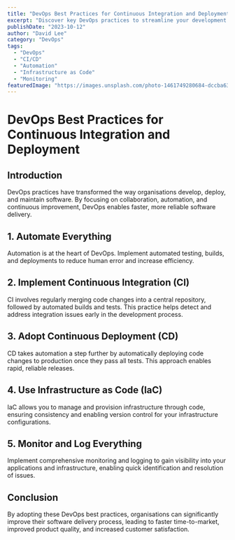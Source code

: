 ```yaml
---
title: "DevOps Best Practices for Continuous Integration and Deployment"
excerpt: "Discover key DevOps practices to streamline your development and deployment processes."
publishDate: "2023-10-12"
author: "David Lee"
category: "DevOps"
tags:
  - "DevOps"
  - "CI/CD"
  - "Automation"
  - "Infrastructure as Code"
  - "Monitoring"
featuredImage: "https://images.unsplash.com/photo-1461749280684-dccba630e2f6?auto=format&fit=crop&q=80&w=2069"
---
```


# DevOps Best Practices for Continuous Integration and Deployment

## Introduction

DevOps practices have transformed the way organisations develop, deploy, and maintain software. By focusing on collaboration, automation, and continuous improvement, DevOps enables faster, more reliable software delivery.

## 1. Automate Everything

Automation is at the heart of DevOps. Implement automated testing, builds, and deployments to reduce human error and increase efficiency.

## 2. Implement Continuous Integration (CI)

CI involves regularly merging code changes into a central repository, followed by automated builds and tests. This practice helps detect and address integration issues early in the development process.

## 3. Adopt Continuous Deployment (CD)

CD takes automation a step further by automatically deploying code changes to production once they pass all tests. This approach enables rapid, reliable releases.

## 4. Use Infrastructure as Code (IaC)

IaC allows you to manage and provision infrastructure through code, ensuring consistency and enabling version control for your infrastructure configurations.

## 5. Monitor and Log Everything

Implement comprehensive monitoring and logging to gain visibility into your applications and infrastructure, enabling quick identification and resolution of issues.

## Conclusion

By adopting these DevOps best practices, organisations can significantly improve their software delivery process, leading to faster time-to-market, improved product quality, and increased customer satisfaction.

